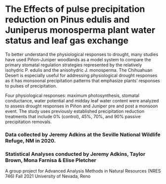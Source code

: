 # The Effects of pulse precipitation reduction on Pinus edulis and Juniperus monosperma plant water status and leaf gas exchange

To better understand the physiological responses to drought, many studies have used Piñon-Juniper woodlands as a model system to compare the primary stomatal regulation strategies represented by the relatively isohydric P. edulis and the anisohydric J. monosperma. The Chihuahuan Desert is especially useful for addressing physiological drought responses as it has monsoonal precipitation patterns that emphasize plants’ responses to pulses of precipitation.

Four physiological responses: maximum photosynthesis, stomatal conductance, water potential and midday leaf water content were analyzed to assess drought responses in Piñon and Juniper pre and post a monsoon event. The study uses previously established precipitation reduction treatments that include 0% (control), 45%, 70%, and 90% passive precipitation removals.

### Data collected by Jeremy Adkins at the Seville National Wildlife Refuge, NM in 2020. 
### Statistical Analyses conducted by Jeremy Adkins, Taylor Brown, Mona Farnisa & Elise Pletcher

A group project for Advanced Analysis Methods in Natural Resources (NRES 746) Fall 2021 
University of Nevada, Reno

